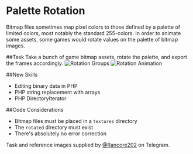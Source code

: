 # Palette Rotation
Bitmap files sometimes map pixel colors to those defined by a palette of limited colors, most notably the standard 255-colors. In order to animate some assets, some games would rotate values on the palette of bitmap images.

##Task
Take a bunch of game bitmap assets, rotate the palette, and export the frames accordingly.
![Rotation Groups](https://raw.githubusercontent.com/jkmartindale/dev-null/master/Palette%20Rotation/GroupList.png)
![Rotation Animation](https://raw.githubusercontent.com/jkmartindale/dev-null/master/Palette%20Rotation/FullPaletteRotate.gif)

##New Skills
- Editing binary data in PHP
- PHP string replacement with arrays
- PHP DirectoryIterator

##Code Considerations
- Bitmap files must be placed in a `textures` directory
- The `rotated` directory must exist
- There's absolutely no error correction

Task and reference images supplied by [@Rancore202](http://t.me/rancore202) on Telegram.
